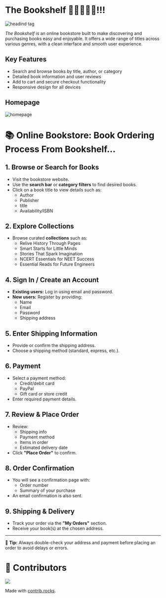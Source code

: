 # The Bookshelf 📔📕📘📗📙!!!
![headind tag](./Markdown/header.png)


*The Bookshelf* is an online bookstore built to make discovering and purchasing books easy and enjoyable. It offers a wide range of titles across various genres, with a clean interface and smooth user experience.

## Key Features
- Search and browse books by title, author, or category
- Detailed book information and user reviews
- Add to cart and secure checkout functionality
- Responsive design for all devices

## Homepage
![homepage](./Markdown/homepage.png)

# 📚 Online Bookstore: Book Ordering Process From Bookshelf...

## 1. Browse or Search for Books
- Visit the bookstore website.
- Use the **search bar** or **category filters** to find desired books.
- Click on a book title to view details such as:
  - Author
  - Publisher
  - title
  - Availability/ISBN

## 2. Explore Collections
- Browse curated **collections** such as:
  - Relive History Through Pages
  - Smart Starts for Little Minds 
  - Stories That Spark Imagination 
  - NCERT Essentials for NEET Success
  - Essential Reads for Future Engineers



## 4. Sign In / Create an Account
- **Existing users:** Log in using email and password.
- **New users:** Register by providing:
  - Name
  - Email
  - Password
  - Shipping address

## 5. Enter Shipping Information
- Provide or confirm the shipping address.
- Choose a shipping method (standard, express, etc.).

## 6. Payment
- Select a payment method:
  - Credit/debit card
  - PayPal
  - Gift card or store credit
- Enter required payment details.

## 7. Review & Place Order
- Review:
  - Shipping info
  - Payment method
  - Items in order
  - Estimated delivery date
- Click **"Place Order"** to confirm.

## 8. Order Confirmation
- You will see a confirmation page with:
  - Order number
  - Summary of your purchase
- An email confirmation is also sent.

## 9. Shipping & Delivery
- Track your order via the **"My Orders"** section.
- Receive your book(s) at the chosen address.

---

📝 **Tip:** Always double-check your address and payment before placing an order to avoid delays or errors.

#

# 👥 Contributors

<a href="https://github.com/pratiksha950/icp12-group-project-1-html-github-The_Bookshelf/graphs/contributors">
  <img src="https://contrib.rocks/image?repo=pratiksha950/icp12-group-project-1-html-github-The_Bookshelf" />
</a>

Made with [contrib.rocks](https://contrib.rocks).







